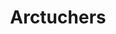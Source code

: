 ---
title: Arctuchers
slug: arctuchers
description: الوصف
icon: name.png
cover: arctuchers.jpg
extends: _layouts.subcategory
section: body
category: discussions
---